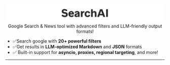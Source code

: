 <p align="center">
    <img src="https://github.com/jpjacobpadilla/SearchAI/blob/89e015df725990b3a3d9a35e6341b95a30ec1842/logo.png">
Google Search & News tool with advanced filters and LLM-friendly output formats!
</p>


- ✅Search google with **20+ powerful filters**  
- ✅Get results in **LLM-optimized Markdown** and **JSON** formats 
- ✅ Built-in support for **asyncio, proxies, regional targeting**, and more!
---
